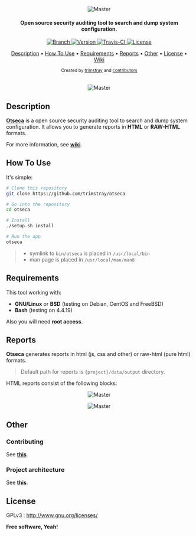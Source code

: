 <p align="center">
    <img src="https://github.com/trimstray/otseca/blob/master/doc/img/otseca_logo.png"
        alt="Master">
</p>

<h4 align="center">Open source security auditing tool to search and dump system configuration.</h4>

<p align="center">
  <a href="https://img.shields.io/badge/Branch-master-green.svg">
    <img src="https://img.shields.io/badge/Branch-master-green.svg"
        alt="Branch">
  </a>
  <a href="https://img.shields.io/badge/Version-v1.0.1-lightgrey.svg">
    <img src="https://img.shields.io/badge/Version-v1.0.1-lightgrey.svg"
        alt="Version">
  </a>
  <a href="https://travis-ci.org/trimstray/otseca">
    <img src="https://travis-ci.org/trimstray/otseca.svg?branch=master"
        alt="Travis-CI">
  <a href="http://www.gnu.org/licenses/">
    <img src="https://img.shields.io/badge/license-GNU-blue.svg"
        alt="License">
  </a>
</p>

<p align="center">
   <a href="#description">Description</a>
 • <a href="#how-to-use">How To Use</a>
 • <a href="#requirements">Requirements</a>
 • <a href="#reports">Reports</a>
 • <a href="#other">Other</a>
 • <a href="#license">License</a>
 • <a href="https://github.com/trimstray/otseca/wiki">Wiki</a>
</p>

<div align="center">
  <sub>Created by
  <a href="https://twitter.com/trimstray">trimstray</a> and
  <a href="https://github.com/trimstray/otseca/graphs/contributors">
    contributors
  </a>
</div>

<br>

<p align="center">
    <img src="https://github.com/trimstray/otseca/blob/master/doc/img/otseca_output.png"
        alt="Master">
</p>

## Description

**<u>Otseca</u>** is a open source security auditing tool to search and dump system configuration. It allows you to generate reports in **HTML** or **RAW-HTML** formats.

For more information, see **<a href="https://github.com/trimstray/otseca/wiki">wiki</a>**.

## How To Use

It's simple:

```bash
# Clone this repository
git clone https://github.com/trimstray/otseca

# Go into the repository
cd otseca

# Install
./setup.sh install

# Run the app
otseca
```

> * symlink to `bin/otseca` is placed in `/usr/local/bin`
> * man page is placed in `/usr/local/man/man8`

## Requirements

This tool working with:

- **GNU/Linux** or **BSD** (testing on Debian, CentOS and FreeBSD)
- **Bash** (testing on 4.4.19)

Also you will need **root access**.

## Reports

**Otseca** generates reports in html (js, css and other) or raw-html (pure html) formats.

> Default path for reports is `{project}/data/output` directory.

HTML reports consist of the following blocks:

<p align="center">
    <img src="https://github.com/trimstray/otseca/blob/master/doc/img/otseca_lsmod_output.png"
        alt="Master">
</p>

<p align="center">
    <img src="https://github.com/trimstray/otseca/blob/master/doc/img/otseca_sysctl_output.png"
        alt="Master">
</p>

## Other

### Contributing

See **[this](CONTRIBUTING.md)**.

### Project architecture

See **<a href="https://github.com/trimstray/otseca/wiki/Project-architecture">this</a>**.

## License

GPLv3 : <http://www.gnu.org/licenses/>

**Free software, Yeah!**
